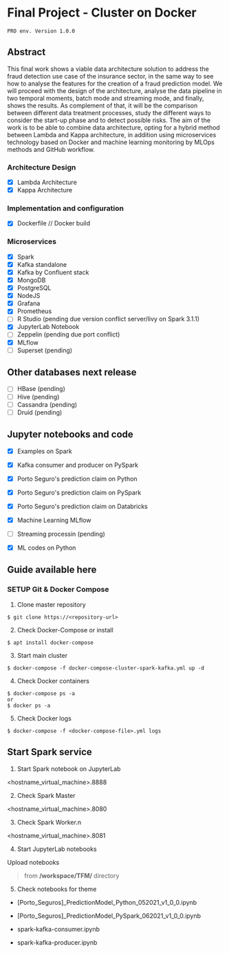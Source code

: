 # Final Project - Cluster on Docker 
```
PRO env. Version 1.0.0

```

## Abstract

This final work shows a viable data architecture solution to address the fraud detection use case of the insurance sector, in the same way to see how to analyse the features for the creation of a fraud prediction model. We will proceed with the design of the architecture, analyse the data pipeline in two temporal moments, batch mode and streaming mode, and finally, shows the results. As complement of that, it will be the comparison between different data treatment processes, study the different ways to consider the start-up phase and to detect possible risks. The aim of the work is to be able to combine data architecture, opting for a hybrid method between Lambda and Kappa architecture, in addition using microservices technology based on Docker and machine learning monitoring by MLOps methods and GitHub workflow.

### Architecture Design

- [X] Lambda Architecture
- [X] Kappa Architecture

### Implementation and configuration

- [X] Dockerfile // Docker build

### Microservices

- [X] Spark
- [X] Kafka standalone
- [X] Kafka by Confluent stack
- [X] MongoDB
- [X] PostgreSQL
- [X] NodeJS
- [X] Grafana
- [X] Prometheus
- [ ] R Studio (pending due version conflict server/livy on Spark 3.1.1)
- [X] JupyterLab Notebook
- [ ] Zeppelin (pending due port conflict)
- [X] MLflow
- [ ] Superset (pending)

## Other databases next release

- [ ] HBase (pending)
- [ ] Hive (pending)
- [ ] Cassandra (pending)
- [ ] Druid (pending)

## Jupyter notebooks and code

- [X] Examples on Spark
- [X] Kafka consumer and producer on PySpark
- [X] Porto Seguro's prediction claim on Python
- [X] Porto Seguro's prediction claim on PySpark
- [X] Porto Seguro's prediction claim on Databricks
- [X] Machine Learning MLflow
- [ ] Streaming processin (pending)
- [X] ML codes on Python


## Guide available here

### SETUP Git & Docker Compose

1. Clone master repository

```{bash}
$ git clone https://<repository-url>
```

2. Check Docker-Compose or install

```{bash}
$ apt install docker-compose
```

3. Start main cluster

```{bash}
$ docker-compose -f docker-compose-cluster-spark-kafka.yml up -d
```

4. Check Docker containers

```{bash}
$ docker-compose ps -a
or
$ docker ps -a
```

5. Check Docker logs

```
$ docker-compose -f <docker-compose-file>.yml logs

```

## Start Spark service

1. Start Spark notebook on JupyterLab

<hostname_virtual_machine>.8888

2. Check Spark Master

<hostname_virtual_machine>.8080

3. Check Spark Worker.n

<hostname_virtual_machine>.8081

4. Start JupyterLab notebooks

Upload notebooks

>  from **/workspace/TFM/** directory

5. Check notebooks for theme

- [Porto_Seguros]_PredictionModel_Python_052021_v1_0_0.ipynb

- [Porto_Seguros]_PredictionModel_PySpark_062021_v1_0_0.ipynb

- spark-kafka-consumer.ipynb

- spark-kafka-producer.ipynb